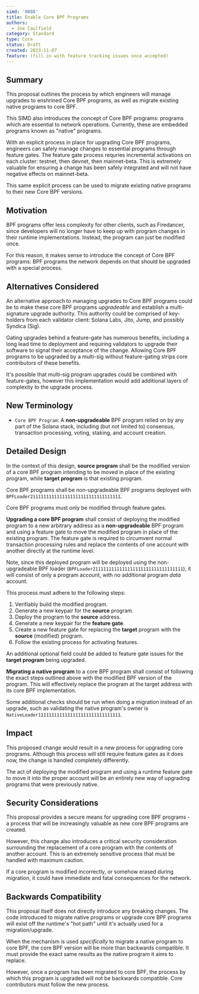 ```yaml
---
simd: '0088'
title: Enable Core BPF Programs
authors:
  - Joe Caulfield
category: Standard
type: Core
status: Draft
created: 2023-11-07
feature: (fill in with feature tracking issues once accepted)
---
```


## Summary

This proposal outlines the process by which engineers will manage upgrades to
enshrined Core BPF programs, as well as migrate existing native programs to core
BPF.

This SIMD also introduces the concept of Core BPF programs: programs which are
essential to network operations. Currently, these are embedded programs known as
"native" programs.

With an explicit process in place for upgrading Core BPF programs, engineers can
safely manage changes to essential programs through feature gates. The feature
gate process requries incremental activations on each cluster: testnet, then
devnet, then mainnet-beta. This is extremely valuable for ensuring a change has
been safely integrated and will not have negative effects on mainnet-beta.

This same explicit process can be used to migrate existing native programs to
their new Core BPF versions.

## Motivation

BPF programs offer less complexity for other clients, such as Firedancer, since
developers will no longer have to keep up with program changes in their runtime
implementations. Instead, the program can just be modified once. 

For this reason, it makes sense to introduce the concept of Core BPF programs:
BPF programs the network depends on that should be upgraded with a special
process.

## Alternatives Considered

An alternative approach to managing upgrades to Core BPF programs could be
to make these core BPF programs _upgradeable_ and establish a multi-signature
upgrade authority. This authority could be comprised of key-holders from each
validator client: Solana Labs, Jito, Jump, and possibly Syndica (Sig).

Gating upgrades behind a feature-gate has numerous benefits, including a long
lead time to deployment and requiring validators to upgrade their software to
signal their acceptance of the change. Allowing Core BPF programs to be upgraded
by a multi-sig without feature-gating strips core contributors of these
benefits.

It's possible that multi-sig program upgrades could be combined with
feature-gates, however this implementation would add additional layers of
complexity to the upgrade process.

## New Terminology

- `Core BPF Program`: A **non-upgradeable** BPF program relied on by any part of
  the Solana stack, including (but not limited to) consensus, transaction
  processing, voting, staking, and account creation.

## Detailed Design

In the context of this design, **source program** shall be the modified version
of a core BPF program intending to be moved in place of the existing program,
while **target program** is that existing program.

Core BPF programs shall be non-upgradeable BPF programs deployed with
`BPFLoader2111111111111111111111111111111111`.

Core BPF programs must only be modified through feature gates.

**Upgrading a core BPF program** shall consist of deploying the modified program
to a new arbitrary address as a **non-upgradeable** BPF program and using a
feature gate to move the modified program in place of the existing program. The
feature gate is required to circumvent normal transaction processing rules and
replace the contents of one account with another directly at the runtime level.

Note, since this deployed program will be deployed using the non-upgradeable BPF
loader (`BPFLoader2111111111111111111111111111111111`), it will consist of only
a program account, with no additional program _data_ account.

This process must adhere to the following steps:

1. Verifiably build the modified program.
2. Generate a new keypair for the **source** program.
3. Deploy the program to the **source** address.
4. Generate a new keypair for the **feature gate**.
5. Create a new feature gate for replacing the **target** program with the
   **source** (modified) program.
6. Follow the existing process for activating features.

An additional optional field could be added to feature gate issues for the
**target program** being upgraded.

**Migrating a native program** to a core BPF program shall consist of following
the exact steps outlined above with the modified BPF version of the program.
This will effectively replace the program at the target address with its core
BPF implementation.

Some additional checks should be run when doing a migration instead of an
upgrade, such as validating the native program's owner is
`NativeLoader1111111111111111111111111111111`.

## Impact

This proposed change would result in a new process for upgrading core programs.
Although this process will still require feature gates as it does now, the
change is handled completely differently.

The act of deploying the modified program and using a runtime feature gate to
move it into the proper account will be an entirely new way of upgrading
programs that were previously native.

## Security Considerations

This proposal provides a secure means for upgrading core BPF programs - a
process that will be increasingly valuable as new core BPF programs are created.

However, this change also introduces a critical security consideration
surrounding the replacement of a core program with the contents of another
account. This is an extremely sensitive process that must be handled with
maximum caution.

If a core program is modified incorrectly, or somehow erased during migration,
it could have immediate and fatal consequences for the network.

## Backwards Compatibility

This proposal itself does not directly introduce any breaking changes. The code
introduced to migrate native programs or upgrade core BPF programs will exist
off the runtime's "hot path" until it's actually used for a migration/upgrade.

When the mechanism is used _specifically_ to migrate a native program to core
BPF, the core BPF version will be more than backwards compatible. It must
provide the exact same results as the native program it aims to replace.

However, once a program has been migrated to core BPF, the process by which this
program is upgraded will not be backwards compatible. Core contributors must
follow the new process.
